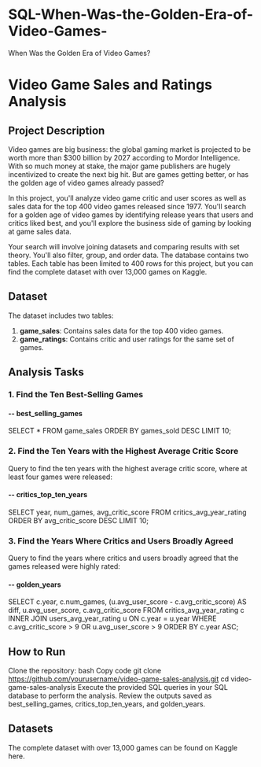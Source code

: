 # SQL-When-Was-the-Golden-Era-of-Video-Games-
When Was the Golden Era of Video Games?
# Video Game Sales and Ratings Analysis

## Project Description

Video games are big business: the global gaming market is projected to be worth more than $300 billion by 2027 according to Mordor Intelligence. With so much money at stake, the major game publishers are hugely incentivized to create the next big hit. But are games getting better, or has the golden age of video games already passed?

In this project, you'll analyze video game critic and user scores as well as sales data for the top 400 video games released since 1977. You'll search for a golden age of video games by identifying release years that users and critics liked best, and you'll explore the business side of gaming by looking at game sales data.

Your search will involve joining datasets and comparing results with set theory. You'll also filter, group, and order data. The database contains two tables. Each table has been limited to 400 rows for this project, but you can find the complete dataset with over 13,000 games on Kaggle.

## Dataset

The dataset includes two tables:
1. **game_sales**: Contains sales data for the top 400 video games.
2. **game_ratings**: Contains critic and user ratings for the same set of games.

## Analysis Tasks

### 1. Find the Ten Best-Selling Games
#### -- best_selling_games
SELECT *
FROM game_sales
ORDER BY games_sold DESC
LIMIT 10;

### 2. Find the Ten Years with the Highest Average Critic Score
Query to find the ten years with the highest average critic score, where at least four games were released:
#### -- critics_top_ten_years
SELECT year, num_games, avg_critic_score 
FROM critics_avg_year_rating
ORDER BY avg_critic_score DESC
LIMIT 10;
### 3. Find the Years Where Critics and Users Broadly Agreed
 Query to find the years where critics and users broadly agreed that the games released were highly rated:
#### -- golden_years
SELECT c.year, c.num_games, (u.avg_user_score - c.avg_critic_score) AS diff, u.avg_user_score, c.avg_critic_score
FROM critics_avg_year_rating c
INNER JOIN users_avg_year_rating u ON c.year = u.year
WHERE c.avg_critic_score > 9 OR u.avg_user_score > 9
ORDER BY c.year ASC;
## How to Run
Clone the repository:
bash
Copy code
git clone https://github.com/yourusername/video-game-sales-analysis.git
cd video-game-sales-analysis
Execute the provided SQL queries in your SQL database to perform the analysis.
Review the outputs saved as best_selling_games, critics_top_ten_years, and golden_years.
## Datasets
The complete dataset with over 13,000 games can be found on Kaggle here.
